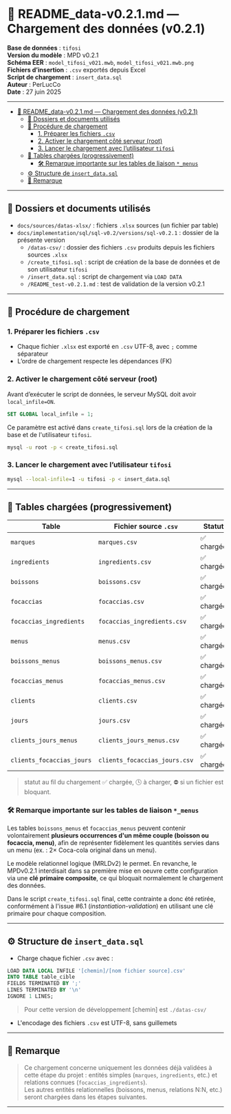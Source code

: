 # 🧪 README_data-v0.2.1.md — Chargement des données (v0.2.1)

**Base de données** : `tifosi`  
**Version du modèle** : MPD v0.2.1  
**Schéma EER** : `model_tifosi_v021.mwb`, `model_tifosi_v021.mwb.png`  
**Fichiers d’insertion** : `.csv` exportés depuis Excel  
**Script de chargement** : `insert_data.sql`  
**Auteur** : PerLucCo  
**Date** : 27 juin 2025

---

- [🧪 README\_data-v0.2.1.md — Chargement des données (v0.2.1)](#-readme_data-v021md--chargement-des-données-v021)
  - [📂 Dossiers et documents utilisés](#-dossiers-et-documents-utilisés)
  - [🔁 Procédure de chargement](#-procédure-de-chargement)
    - [1. Préparer les fichiers `.csv`](#1-préparer-les-fichiers-csv)
    - [2. Activer le chargement côté serveur (root)](#2-activer-le-chargement-côté-serveur-root)
    - [3. Lancer le chargement avec l’utilisateur `tifosi`](#3-lancer-le-chargement-avec-lutilisateur-tifosi)
  - [🧩 Tables chargées (progressivement)](#-tables-chargées-progressivement)
    - [🛠️ Remarque importante sur les tables de liaison `*_menus`](#️-remarque-importante-sur-les-tables-de-liaison-_menus)
  - [⚙️ Structure de `insert_data.sql`](#️-structure-de-insert_datasql)
  - [📎 Remarque](#-remarque)

---

## 📂 Dossiers et documents utilisés

- `docs/sources/datas-xlsx/` : fichiers `.xlsx` sources (un fichier par table)
- `docs/implementation/sql/sql-v0.2/versions/sql-v0.2.1` : dossier de la présente version
  - `/datas-csv/` : dossier des fichiers `.csv` produits depuis les fichiers sources `.xlsx`
  - `/create_tifosi.sql` : script de création de la base de données et de son utilisateur `tifosi`
  - `/insert_data.sql` : script de chargement via `LOAD DATA`
  - `/README_test-v0.2.1.md` : test de validation de la version v0.2.1

---

## 🔁 Procédure de chargement

### 1. Préparer les fichiers `.csv`

- Chaque fichier `.xlsx` est exporté en `.csv` UTF-8, avec `;` comme séparateur
- L’ordre de chargement respecte les dépendances (FK)

### 2. Activer le chargement côté serveur (root)

Avant d’exécuter le script de données, le serveur MySQL doit avoir `local_infile=ON`.  

```sql
SET GLOBAL local_infile = 1;
```

Ce paramètre est activé dans `create_tifosi.sql` lors de la création de la base et de l'utilisateur `tifosi`.

```bash
mysql -u root -p < create_tifosi.sql
```

### 3. Lancer le chargement avec l’utilisateur `tifosi`

```bash
mysql --local-infile=1 -u tifosi -p < insert_data.sql
```

---

## 🧩 Tables chargées (progressivement)

| Table                        | Fichier source `.csv`            | Statut               |
|------------------------------|----------------------------------|----------------------|
| `marques`                    | `marques.csv`                    | ✅ chargée           |
| `ingredients`                | `ingredients.csv`                | ✅ chargée           |
| `boissons`                   | `boissons.csv`                   | ✅ chargée           |
| `focaccias`                  | `focaccias.csv`                  | ✅ chargée           |
| `focaccias_ingredients`      | `focaccias_ingredients.csv`      | ✅ chargée           |
| `menus`                      | `menus.csv`                      | ✅ chargée           |
| `boissons_menus`             | `boissons_menus.csv`             | ✅ chargée           |
| `focaccias_menus`            | `focaccias_menus.csv`            | ✅ chargée           |
| `clients`                    | `clients.csv`                    | ✅ chargée           |
| `jours`                      | `jours.csv`                      | ✅ chargée           |
| `clients_jours_menus`        | `clients_jours_menus.csv`        | ✅ chargée           |
| `clients_focaccias_jours`    | `clients_focaccias_jours.csv`    | ✅ chargée           |

> statut au fil du chargement ✅ chargée, 🕓 à charger, ⛔️ si un fichier est bloquant.

### 🛠️ Remarque importante sur les tables de liaison `*_menus`

Les tables `boissons_menus` et `focaccias_menus` peuvent contenir volontairement **plusieurs occurrences d'un même couple (boisson ou focaccia, menu)**, afin de représenter fidèlement les quantités servies dans un menu (ex. : 2× Coca-cola original dans un menu).

Le modèle relationnel logique (MRLDv2) le permet. En revanche, le MPDv0.2.1 interdisait dans sa première mise en oeuvre cette configuration via une **clé primaire composite**, ce qui bloquait normalement le chargement des données.

Dans le script `create_tifosi.sql` final, cette contrainte a donc été retirée, conformément à l'issue #6.1 (_instantiation-validation_) en utilisant une clé primaire pour chaque composition.

---

## ⚙️ Structure de `insert_data.sql`

- Charge chaque fichier `.csv` avec :

```sql
LOAD DATA LOCAL INFILE '[chemin]/[nom fichier source].csv'
INTO TABLE table_cible
FIELDS TERMINATED BY ';'
LINES TERMINATED BY '\n'
IGNORE 1 LINES;
```

>Pour cette version de développement [chemin] est `./datas-csv/`

- L'encodage des fichiers `.csv` est UTF-8, sans guillemets

---

## 📎 Remarque

> Ce chargement concerne uniquement les données déjà validées à cette étape du projet : entités simples (`marques`, `ingredients`, etc.) et relations connues (`focaccias_ingredients`).  
> Les autres entités relationnelles (boissons, menus, relations N:N, etc.) seront chargées dans les étapes suivantes.

---
